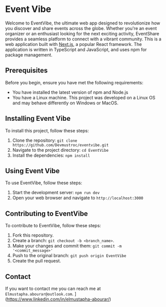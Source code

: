 # Event Vibe
Welcome to EventVibe, the ultimate web app designed to revolutionize how you discover and share events across the globe. Whether you're an event organizer or an enthusiast looking for the next exciting activity, EventShare provides a seamless platform to connect with a vibrant community.
This is a web application built with [Next.js](https://nextjs.org/), a popular React framework. The application is written in TypeScript and JavaScript, and uses npm for package management.

## Prerequisites

Before you begin, ensure you have met the following requirements:

- You have installed the latest version of npm and Node.js
- You have a Linux machine. This project was developed on a Linux OS and may behave differently on Windows or MacOS.

## Installing Event Vibe

To install this project, follow these steps:

1. Clone the repository: `git clone https://github.com/Devmustroc/eventvibe.git`
2. Navigate to the project directory: `cd EventVibe`
3. Install the dependencies: `npm install`

## Using Event Vibe

To use EventVibe, follow these steps:

1. Start the development server: `npm run dev`
2. Open your web browser and navigate to `http://localhost:3000`

## Contributing to EventVibe

To contribute to EventVibe, follow these steps:

1. Fork this repository.
2. Create a branch: `git checkout -b <branch_name>`.
3. Make your changes and commit them: `git commit -m '<commit_message>'`
4. Push to the original branch: `git push origin EventVibe`
5. Create the pull request.

## Contact

If you want to contact me you can reach me at `Elmustapha.abourar@outlook.com`.
](https://www.linkedin.com/in/elmustapha-abourar/)
